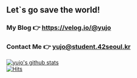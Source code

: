 ## Let\`s go save the world!

### My Blog 👉 https://velog.io/@yujo
### Contact Me 👉 yujo@student.42seoul.kr
[![yujo's github stats](https://github-readme-stats.vercel.app/api?username=YUJO42)](https://github.com/anuraghazra/github-readme-stats)
</br>
[![Hits](https://hits.seeyoufarm.com/api/count/incr/badge.svg?url=https%3A%2F%2Fgithub.com%2FYUJO42)](https://hits.seeyoufarm.com)
<!--
**YUJO42/YUJO42** is a ✨ _special_ ✨ repository because its `README.md` (this file) appears on your GitHub profile.

Here are some ideas to get you started:

- 🔭 I’m currently working on ...
- 🌱 I’m currently learning ...
- 👯 I’m looking to collaborate on ...
- 🤔 I’m looking for help with ...
- 💬 Ask me about ...
- 📫 How to reach me: ...
- 😄 Pronouns: ...
- ⚡ Fun fact: ...
-->
